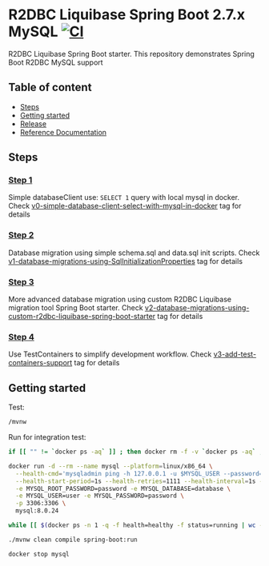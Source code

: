 # R2DBC Liquibase Spring Boot 2.7.x MySQL [![CI](https://github.com/daggerok/mysql-r2dbc-spring-boot-2.7.x/actions/workflows/ci.yml/badge.svg)](https://github.com/daggerok/mysql-r2dbc-spring-boot-2.7.x/actions/workflows/ci.yml)
R2DBC Liquibase Spring Boot starter. This repository demonstrates Spring Boot R2DBC MySQL support

## Table of content
* [Steps](#steps)
* [Getting started](#getting-started)
* [Release](#release)
* [Reference Documentation](#reference-documentation)

## Steps
### [Step 1](https://github.com/daggerok/mysql-r2dbc-spring-boot-2.7.x/tree/v0-simple-database-client-select-with-mysql-in-docker)
Simple databaseClient use: `SELECT 1` query with local mysql in docker.
Check [v0-simple-database-client-select-with-mysql-in-docker](https://github.com/daggerok/mysql-r2dbc-spring-boot-2.7.x/tree/v0-simple-database-client-select-with-mysql-in-docker)
tag for details
### [Step 2](https://github.com/daggerok/mysql-r2dbc-spring-boot-2.7.x/tree/v1-database-migrations-using-SqlInitializationProperties)
Database migration using simple schema.sql and data.sql init scripts.
Check [v1-database-migrations-using-SqlInitializationProperties](https://github.com/daggerok/mysql-r2dbc-spring-boot-2.7.x/tree/v1-database-migrations-using-SqlInitializationProperties)
tag for details
### [Step 3](https://github.com/daggerok/mysql-r2dbc-spring-boot-2.7.x/tree/v2-database-migrations-using-custom-r2dbc-liquibase-spring-boot-starter)
More advanced database migration using custom R2DBC Liquibase migration tool Spring Boot starter.
Check [v2-database-migrations-using-custom-r2dbc-liquibase-spring-boot-starter](https://github.com/daggerok/mysql-r2dbc-spring-boot-2.7.x/tree/v2-database-migrations-using-custom-r2dbc-liquibase-spring-boot-starter)
tag for details
### [Step 4](https://github.com/daggerok/mysql-r2dbc-spring-boot-2.7.x/tree/v3-add-test-containers-support)
Use TestContainers to simplify development workflow.
Check [v3-add-test-containers-support](https://github.com/daggerok/mysql-r2dbc-spring-boot-2.7.x/tree/v3-add-test-containers-support)
tag for details

## Getting started

Test:

```bash
/mvnw
```

Run for integration test:

```bash
if [[ "" != `docker ps -aq` ]] ; then docker rm -f -v `docker ps -aq` ; fi

docker run -d --rm --name mysql --platform=linux/x86_64 \
  --health-cmd='mysqladmin ping -h 127.0.0.1 -u $MYSQL_USER --password=$MYSQL_PASSWORD || exit 1' \
  --health-start-period=1s --health-retries=1111 --health-interval=1s --health-timeout=5s \
  -e MYSQL_ROOT_PASSWORD=password -e MYSQL_DATABASE=database \
  -e MYSQL_USER=user -e MYSQL_PASSWORD=password \
  -p 3306:3306 \
  mysql:8.0.24

while [[ $(docker ps -n 1 -q -f health=healthy -f status=running | wc -l) -lt 1 ]] ; do sleep 3 ; echo -n '.' ; done ; sleep 15; echo 'MySQL is ready.'

./mvnw clean compile spring-boot:run

docker stop mysql
```

<!--

## Release

Create and push git tag to park some piece of completed work, for example:

```bash
git tag v0-simple-database-client-select-with-mysql-in-docker
git pso --tags
```

## Reference Documentation
* Spring boot glob resources:
  ```kotlin
  ResourcePatternUtils.getResourcePatternResolver(resourceLoader)
      .getResources("classpath:*/db/migrations/*.ddl.sql")
      .sort { r1, r2 -> "${r1.url}".compareTo("${r2.url}") }
      .forEach { prontln(it) } // will print:
        // /path/to/db/migrations/V202205281525_drop_table_if_exists_messages.ddl.sql
        // /path/to/db/migrations/V202205281526_create_table_if_not_exists_messages.ddl.sql
        // /path/to/db/migrations/V202205281527_create_index_messages_sent_at_idx.ddl.sql
  ```
* Spring boot glob resources, see 1: org.springframework.core.io.support.PathMatchingResourcePatternResolver.getResources
* Spring boot glob resources, see 2: org.springframework.core.io.support.PathMatchingResourcePatternResolver.findPathMatchingResources
* Spring boot glob resources, see 3: org.springframework.core.io.support.ResourcePatternUtils.getResourcePatternResolver
* Spring boot glob resources, see 4: org.springframework.core.io.support.ResourcePatternResolver.getResources
* [Official Apache Maven documentation](https://maven.apache.org/guides/index.html)
* [Spring Boot Maven Plugin Reference Guide](https://docs.spring.io/spring-boot/docs/2.7.0/maven-plugin/reference/html/)
* [Create an OCI image](https://docs.spring.io/spring-boot/docs/2.7.0/maven-plugin/reference/html/#build-image)
* [Coroutines section of the Spring Framework Documentation](https://docs.spring.io/spring/docs/5.3.20/spring-framework-reference/languages.html#coroutines)
* [Spring Configuration Processor](https://docs.spring.io/spring-boot/docs/2.7.0/reference/htmlsingle/#configuration-metadata-annotation-processor)
* [Spring Data R2DBC](https://docs.spring.io/spring-boot/docs/2.7.0/reference/htmlsingle/#boot-features-r2dbc)
* [Spring Reactive Web](https://docs.spring.io/spring-boot/docs/2.7.0/reference/htmlsingle/#web.reactive)
* [Accessing data with MySQL](https://spring.io/guides/gs/accessing-data-mysql/)
* [Acessing data with R2DBC](https://spring.io/guides/gs/accessing-data-r2dbc/)
* [Building a Reactive RESTful Web Service](https://spring.io/guides/gs/reactive-rest-service/)
* [R2DBC Homepage](https://r2dbc.io)
* Make sure to include a [R2DBC Driver](https://r2dbc.io/drivers/) to connect to your database.

-->
